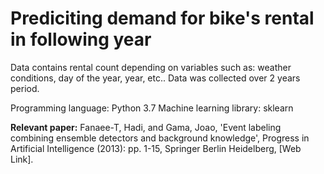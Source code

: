 # Prediciting demand for bike's rental in following year

Data contains rental count depending on variables such as: weather conditions, day of the year, year, etc..
Data was collected over 2 years period.

Programming language: Python 3.7
Machine learning library: sklearn

**Relevant paper:**
Fanaee-T, Hadi, and Gama, Joao, 'Event labeling combining ensemble detectors and background knowledge', Progress in Artificial Intelligence (2013): pp. 1-15, Springer Berlin Heidelberg, [Web Link].

